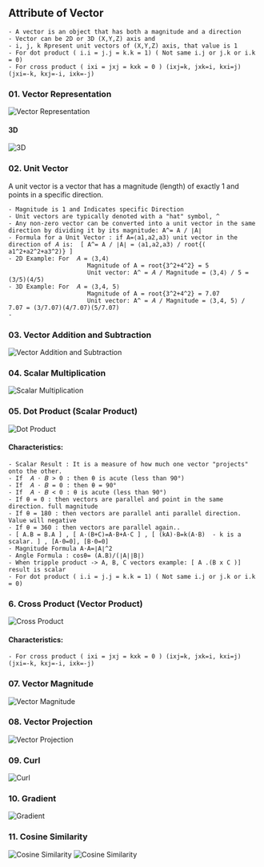 ## Attribute of Vector
```
- A vector is an object that has both a magnitude and a direction
- Vector can be 2D or 3D (X,Y,Z) axis and 
- i, j, k Rpresent unit vectors of (X,Y,Z) axis, that value is 1
- For dot product ( i.i = j.j = k.k = 1) ( Not same i.j or j.k or i.k = 0)
- For cross product ( ixi = jxj = kxk = 0 ) (ixj=k, jxk=i, kxi=j) (jxi=-k, kxj=-i, ixk=-j)
```
### 01. Vector Representation
![Vector Representation](https://github.com/samratpro/Python_Notes/blob/master/03.%20DS%20and%20ML/01.%20Math/00.%20Img/01.%20vector/01.%20vector_representation.png)
#### 3D
![3D](https://github.com/samratpro/Python_Notes/blob/master/03.%20DS%20and%20ML/01.%20Math/00.%20Img/01.%20vector/00.%203d%20vector.png)
### 02. Unit Vector
A unit vector is a vector that has a magnitude (length) of exactly 1 and points in a specific direction.
```
- Magnitude is 1 and Indicates specific Direction
- Unit vectors are typically denoted with a "hat" symbol, ^
- Any non-zero vector can be converted into a unit vector in the same direction by dividing it by its magnitude: A^= A / ∣A∣
- Formula for a Unit Vector : if A=⟨a1,a2,a3⟩ unit vector in the direction of 𝐴 is:  [ A^= A / ∣A∣ = ⟨a1,a2,a3⟩ / root{( a1^2+a2^2+a3^2)} ]
- 2D Example: For  𝐴 = ⟨3,4⟩ 
                      Magnitude of A = root{3^2+4^2} = 5
                      Unit vector: A^ = 𝐴 / Magnitude = ⟨3,4⟩ / 5 = (3/5)(4/5)
- 3D Example: For  𝐴 = ⟨3,4, 5⟩ 
                      Magnitude of A = root{3^2+4^2} = 7.07
                      Unit vector: A^ = 𝐴 / Magnitude = ⟨3,4, 5⟩ / 7.07 = (3/7.07)(4/7.07)(5/7.07)
-

```
### 03. Vector Addition and Subtraction
![Vector Addition and Subtraction](https://github.com/samratpro/Python_Notes/blob/master/03.%20DS%20and%20ML/01.%20Math/00.%20Img/01.%20vector/02.%20Vector%20Addition%20and%20Subtraction.png)

### 04. Scalar Multiplication
![Scalar Multiplication](https://github.com/samratpro/Python_Notes/blob/master/03.%20DS%20and%20ML/01.%20Math/00.%20Img/01.%20vector/3.%20Scalar%20Multiplication.png)

### 05. Dot Product (Scalar Product)
![Dot Product](https://github.com/samratpro/Python_Notes/blob/master/03.%20DS%20and%20ML/01.%20Math/00.%20Img/01.%20vector/4.%20Dot%20Product%20-%20Scalar%20Product.png)
#### Characteristics:
```
- Scalar Result : It is a measure of how much one vector "projects" onto the other.
- If  𝐴 ⋅ 𝐵 > 0 : then θ is acute (less than 90°)
- If  𝐴 ⋅ 𝐵 = 0 : then θ = 90°
- If  𝐴 ⋅ 𝐵 < 0 : θ is acute (less than 90°)
- If θ = 0 : then vectors are parallel and point in the same direction. full magnitude
- If θ = 180 : then vectors are parallel anti parallel direction. Value will negative
- If θ = 360 : then vectors are parallel again..
- [ A.B = B.A ] , [ A⋅(B+C)=A⋅B+A⋅C ] , [ (kA)⋅B=k(A⋅B)  - k is a scalar. ] , [A⋅0=0], [B⋅0=0]
- Magnitude Formula A⋅A=∣A∣^2
- Angle Formula : cosθ= (A.B)/(∣A∣∣B∣)
- When tripple product -> A, B, C vectors example: [ A .(B x C )] result is scalar
- For dot product ( i.i = j.j = k.k = 1) ( Not same i.j or j.k or i.k = 0)
``` 

### 6. Cross Product (Vector Product)
![Cross Product](https://github.com/samratpro/Python_Notes/blob/master/03.%20DS%20and%20ML/01.%20Math/00.%20Img/01.%20vector/5.%20Cross%20Product.png)
#### Characteristics:
```
- For cross product ( ixi = jxj = kxk = 0 ) (ixj=k, jxk=i, kxi=j) (jxi=-k, kxj=-i, ixk=-j)
```

### 07. Vector Magnitude
![Vector Magnitude](https://github.com/samratpro/Python_Notes/blob/master/03.%20DS%20and%20ML/01.%20Math/00.%20Img/01.%20vector/6.%20Vector%20Magnitude.png)

### 08. Vector Projection
![Vector Projection](https://github.com/samratpro/Python_Notes/blob/master/03.%20DS%20and%20ML/01.%20Math/00.%20Img/01.%20vector/7.%20Vector%20Projection.png)

### 09. Curl
![Curl](https://github.com/samratpro/Python_Notes/blob/master/03.%20DS%20and%20ML/01.%20Math/00.%20Img/01.%20vector/8.%20Curl.png)

### 10. Gradient
![Gradient](https://github.com/samratpro/Python_Notes/blob/master/03.%20DS%20and%20ML/01.%20Math/00.%20Img/01.%20vector/9.%20Gradient.png)

### 11. Cosine Similarity
![Cosine Similarity](https://github.com/samratpro/Python_Notes/blob/master/03.%20DS%20and%20ML/01.%20Math/00.%20Img/01.%20vector/10.%20cosine%202.png)
![Cosine Similarity](https://github.com/samratpro/Python_Notes/blob/master/03.%20DS%20and%20ML/01.%20Math/00.%20Img/01.%20vector/10.%20cosine%201.png)
